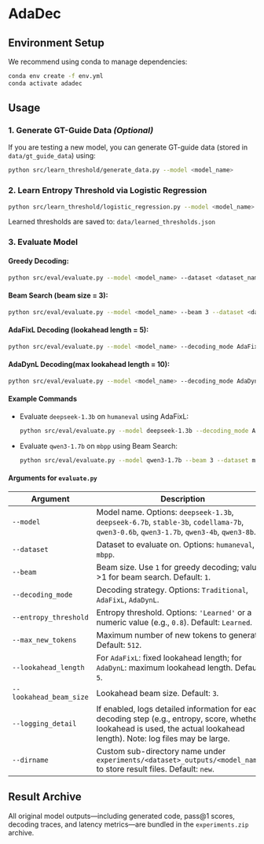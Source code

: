 # AdaDec
<!-- ASE 2025 Submission -->

## Environment Setup

We recommend using conda to manage dependencies:

```bash
conda env create -f env.yml
conda activate adadec
````

## Usage

### 1. Generate GT-Guide Data *(Optional)*

If you are testing a new model, you can generate GT-guide data (stored in `data/gt_guide_data`) using:

```bash
python src/learn_threshold/generate_data.py --model <model_name>
```

### 2. Learn Entropy Threshold via Logistic Regression

```bash
python src/learn_threshold/logistic_regression.py --model <model_name>
```

Learned thresholds are saved to:
`data/learned_thresholds.json`

### 3. Evaluate Model

#### Greedy Decoding:

```bash
python src/eval/evaluate.py --model <model_name> --dataset <dataset_name>
```

#### Beam Search (beam size = 3):

```bash
python src/eval/evaluate.py --model <model_name> --beam 3 --dataset <dataset_name>
```

#### AdaFixL Decoding (lookahead length = 5):

```bash
python src/eval/evaluate.py --model <model_name> --decoding_mode AdaFixL --dataset <dataset_name>
```

#### AdaDynL Decoding(max lookahead length = 10):

```bash
python src/eval/evaluate.py --model <model_name> --decoding_mode AdaDynL --lookahead_length 10 --dataset <dataset_name>
```

#### Example Commands

* Evaluate `deepseek-1.3b` on `humaneval` using AdaFixL:

  ```bash
  python src/eval/evaluate.py --model deepseek-1.3b --decoding_mode AdaFixL --dataset humaneval
  ```

* Evaluate `qwen3-1.7b` on `mbpp` using Beam Search:

  ```bash
  python src/eval/evaluate.py --model qwen3-1.7b --beam 3 --dataset mbpp
  ```

#### Arguments for `evaluate.py`

| Argument                | Description                                                                                                                                                  |
| ----------------------- | ------------------------------------------------------------------------------------------------------------------------------------------------------------ |
| `--model`               | Model name. Options: `deepseek-1.3b`, `deepseek-6.7b`, `stable-3b`, `codellama-7b`, `qwen3-0.6b`, `qwen3-1.7b`, `qwen3-4b`, `qwen3-8b`.                      |
| `--dataset`             | Dataset to evaluate on. Options: `humaneval`, `mbpp`.                                                                                                        |
| `--beam`                | Beam size. Use `1` for greedy decoding; values >1 for beam search. Default: `1`.                                                                             |
| `--decoding_mode`       | Decoding strategy. Options: `Traditional`, `AdaFixL`, `AdaDynL`.                                                                                             |
| `--entropy_threshold`   | Entropy threshold. Options: `'Learned'` or a numeric value (e.g., `0.8`). Default: `Learned`.                                                                |
| `--max_new_tokens`      | Maximum number of new tokens to generate. Default: `512`.                                                                                                    |
| `--lookahead_length`    | For `AdaFixL`: fixed lookahead length; for `AdaDynL`: maximum lookahead length. Default: `5`.                                                                |
| `--lookahead_beam_size` | Lookahead beam size. Default: `3`.                                                                                                                           |
| `--logging_detail`      | If enabled, logs detailed information for each decoding step (e.g., entropy, score, whether lookahead is used, the actual lookahead length). Note: log files may be large. |
| `--dirname`             | Custom sub-directory name under `experiments/<dataset>_outputs/<model_name>/` to store result files.  Default: `new`.                                                             |

## Result Archive

All original model outputs—including generated code, pass@1 scores, decoding traces, and latency metrics—are bundled in the `experiments.zip` archive.
